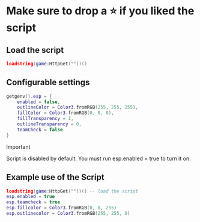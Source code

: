 # Make sure to drop a ⭐ if you liked the script

## Load the script
```lua
loadstring(game:HttpGet(""))()
```

## Configurable settings
```lua
getgenv().esp = {
    enabled = false, 
    outlineColor = Color3.fromRGB(255, 255, 255),
    fillColor = Color3.fromRGB(0, 0, 0),
    fillTransparency = 1,
    outlineTransparency = 0, 
    teamCheck = false 
}
```
> [!IMPORTANT]
> Script is disabled by default. You must run esp.enabled = true to turn it on.

## Example use of the Script
```lua
loadstring(game:HttpGet(""))() -- load the script
esp.enabled = true
esp.teamcheck = true
esp.fillcolor = Color3.fromRGB(0, 0, 255)
esp.outlinecolor = Color3.fromRGB(255, 255, 0)
```
